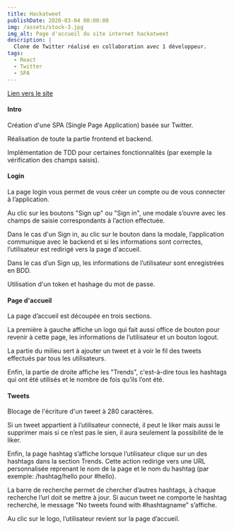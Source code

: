 ```yaml
---
title: Hackatweet
publishDate: 2020-03-04 00:00:00
img: /assets/stock-3.jpg
img_alt: Page d'accueil du site internet hackatweet
description: |
  Clone de Twitter réalisé en collaboration avec 1 développeur.
tags:
  - React
  - Twitter
  - SPA
---
```


<a href="https://hackatweet-frontend-two.vercel.app">Lien vers le site</a>

#### Intro

Création d'une SPA (Single Page Application) basée sur Twitter.

Réalisation de toute la partie frontend et backend.

Implémentation de TDD pour certaines fonctionnalités (par exemple la vérification des champs saisis).

#### Login

La page login vous permet de vous créer un compte ou de vous connecter à l’application.

Au clic sur les boutons "Sign up" ou "Sign in", une modale s’ouvre avec les champs de saisie correspondants à l’action effectuée.

Dans le cas d'un Sign in, au clic sur le bouton dans la modale, l’application communique avec le backend et si les informations sont correctes, l’utilisateur est redirigé vers la page d'accueil.

Dans le cas d’un Sign up, les informations de l’utilisateur sont enregistrées en BDD.

Utilisation d'un token et hashage du mot de passe.

#### Page d'accueil

La page d’accueil est découpée en trois sections.

La première à gauche affiche un logo qui fait aussi office de bouton pour revenir à cette page, les informations de l’utilisateur et un bouton logout.

La partie du milieu sert à ajouter un tweet et à voir le fil des tweets effectués par tous les utilisateurs.

Enfin, la partie de droite affiche les "Trends", c'est-à-dire tous les hashtags qui ont été utilisés et le nombre de fois qu’ils l’ont été.

#### Tweets

Blocage de l'écriture d'un tweet à 280 caractères.

Si un tweet appartient à l’utilisateur connecté, il peut le liker mais aussi le supprimer mais si ce n’est pas le sien, il aura seulement la possibilité de le liker.

Enfin, la page hashtag s’affiche lorsque l’utilisateur clique sur un des hashtags dans la section Trends. Cette action redirige vers une URL personnalisée reprenant le nom de la page et le nom du hashtag (par exemple: /hashtag/hello pour #hello).

La barre de recherche permet de chercher d’autres hashtags, à chaque recherche l’url doit se mettre à jour. Si aucun tweet ne comporte le hashtag recherché, le message "No tweets found with #hashtagname" s’affiche.

Au clic sur le logo, l’utilisateur revient sur la page d’accueil.
